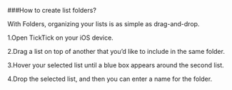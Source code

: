 ###How to create list folders?

With Folders, organizing your lists is as simple as drag-and-drop. 

1.Open TickTick on your iOS device.

2.Drag a list on top of another that you’d like to include in the same folder.

3.Hover your selected list until a blue box appears around the second list. 

4.Drop the selected list, and then you can enter a name for the folder.


